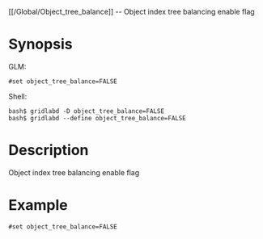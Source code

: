 [[/Global/Object_tree_balance]] -- Object index tree balancing enable flag

# Synopsis

GLM:

~~~
#set object_tree_balance=FALSE
~~~

Shell:

~~~
bash$ gridlabd -D object_tree_balance=FALSE
bash$ gridlabd --define object_tree_balance=FALSE
~~~

# Description

Object index tree balancing enable flag

# Example

~~~
#set object_tree_balance=FALSE
~~~
